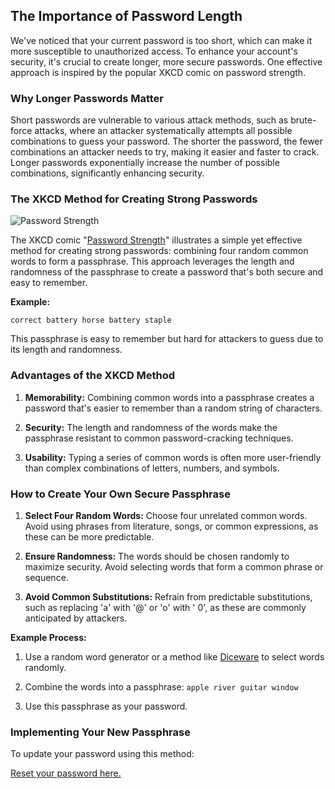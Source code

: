 ## The Importance of Password Length

We've noticed that your current password is too short, which can make it more susceptible to unauthorized access. To
enhance your account's security, it's crucial to create longer, more secure passwords. One effective approach is
inspired by the popular XKCD comic on password strength.

### Why Longer Passwords Matter

Short passwords are vulnerable to various attack methods, such as brute-force attacks, where an attacker systematically
attempts all possible combinations to guess your password. The shorter the password, the fewer combinations an attacker
needs to try, making it easier and faster to crack. Longer passwords exponentially increase the number of possible
combinations, significantly enhancing security.

### The XKCD Method for Creating Strong Passwords

![Password Strength](https://imgs.xkcd.com/comics/password_strength.png)

The XKCD comic "[Password Strength](https://xkcd.com/936/)" illustrates a simple yet effective method for creating
strong passwords: combining four random common words to form a passphrase. This approach leverages the length and
randomness of the passphrase to create a password that's both secure and easy to remember.

**Example:**

```
correct battery horse battery staple
```

This passphrase is easy to remember but hard for attackers to guess due to its length and randomness.

### Advantages of the XKCD Method

1. **Memorability:** Combining common words into a passphrase creates a password that's easier to remember than a random
   string of characters.

2. **Security:** The length and randomness of the words make the passphrase resistant to common password-cracking
   techniques.

3. **Usability:** Typing a series of common words is often more user-friendly than complex combinations of letters,
   numbers, and symbols.

### How to Create Your Own Secure Passphrase

1. **Select Four Random Words:** Choose four unrelated common words. Avoid using phrases from literature, songs, or
   common expressions, as these can be more predictable.

2. **Ensure Randomness:** The words should be chosen randomly to maximize security. Avoid selecting words that form a
   common phrase or sequence.

3. **Avoid Common Substitutions:** Refrain from predictable substitutions, such as replacing 'a' with '@' or 'o' with '
   0', as these are commonly anticipated by attackers.

**Example Process:**

1. Use a random word generator or a method like [Diceware](https://en.wikipedia.org/wiki/Diceware) to select words
   randomly.

2. Combine the words into a passphrase: `apple river guitar window`

3. Use this passphrase as your password.

### Implementing Your New Passphrase

To update your password using this method:

[Reset your password here.](/resources/account/credentials/)
